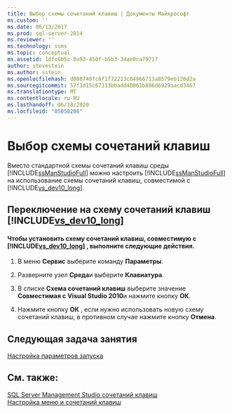 ```yaml
---
title: Выбор схемы сочетаний клавиш | Документы Майкрософт
ms.custom: ''
ms.date: 06/13/2017
ms.prod: sql-server-2014
ms.reviewer: ''
ms.technology: ssms
ms.topic: conceptual
ms.assetid: 1dfc6b5c-0a93-450f-b5b3-34ae0ca79717
author: stevestein
ms.author: sstein
ms.openlocfilehash: d088740fc6f1f72213c04866713a8579eb126d2a
ms.sourcegitcommit: 57f1d15c67113bbadd40861b886d6929aacd3467
ms.translationtype: MT
ms.contentlocale: ru-RU
ms.lasthandoff: 06/18/2020
ms.locfileid: "85058286"
---
```

# <a name="select-the-keyboard-shortcut-scheme"></a>Выбор схемы сочетаний клавиш
  Вместо стандартной схемы сочетаний клавиш среды [!INCLUDE[ssManStudioFull](../../includes/ssmanstudiofull-md.md)] можно настроить [!INCLUDE[ssManStudioFull](../../includes/ssmanstudiofull-md.md)] на использование схемы сочетаний клавиш, совместимой с [!INCLUDE[vs_dev10_long](../../includes/vs-dev10-long-md.md)].  
  
## <a name="changing-to-the-vs_dev10_long-keyboard-scheme"></a>Переключение на схему сочетаний клавиш [!INCLUDE[vs_dev10_long](../../includes/vs-dev10-long-md.md)]  
  
#### <a name="to-apply-vs_dev10_long-compatible-keyboard-scheme"></a>Чтобы установить схему сочетаний клавиш, совместимую с [!INCLUDE[vs_dev10_long](../../includes/vs-dev10-long-md.md)] , выполните следующие действия.  
  
1.  В меню **Сервис** выберите команду **Параметры**.  
  
2.  Разверните узел **Среда**и выберите **Клавиатура**.  
  
3.  В списке **Схема сочетаний клавиш** выберите значение **Совместимая с Visual Studio 2010**и нажмите кнопку **ОК**.  
  
4.  Нажмите кнопку **ОК** , если нужно использовать новую схему сочетаний клавиш, в противном случае нажмите кнопку **Отмена**.  
  
## <a name="next-task-in-lesson"></a>Следующая задача занятия  
 [Настройка параметров запуска](lesson-1-7-set-the-startup-options.md)  
  
## <a name="see-also"></a>См. также:  
 [SQL Server Management Studio сочетаний клавиш](../sql-server-management-studio-keyboard-shortcuts.md)   
 [Настройка меню и сочетаний клавиш](../customize-menus-and-shortcut-keys.md)  
  
  
